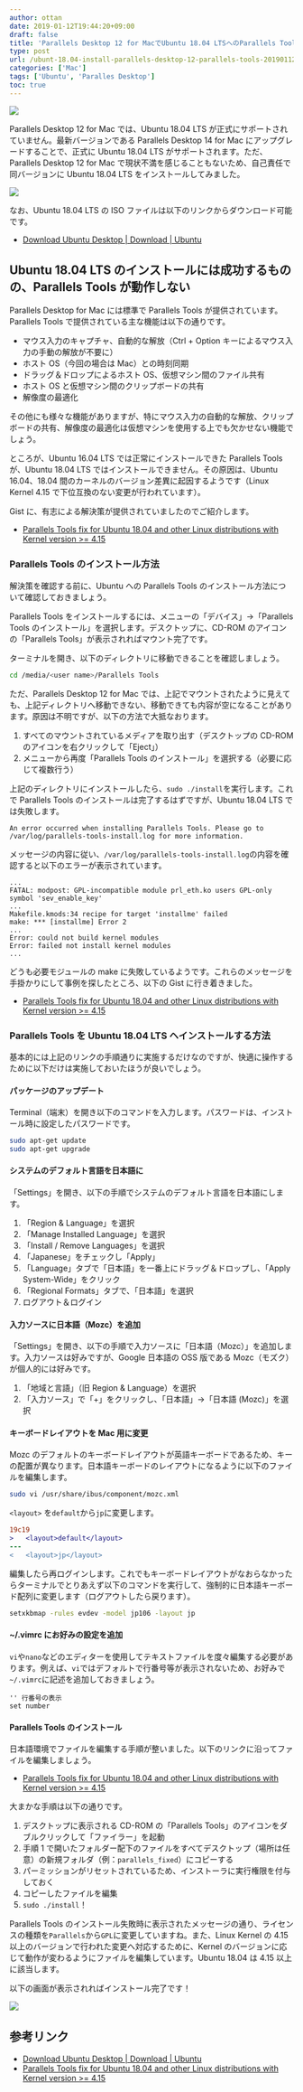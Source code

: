 ```yaml
---
author: ottan
date: 2019-01-12T19:44:20+09:00
draft: false
title: 'Parallels Desktop 12 for MacでUbuntu 18.04 LTSへのParallels Toolsのインストールに失敗する場合の対処法'
type: post
url: /ubunt-18.04-install-parallels-desktop-12-parallels-tools-20190112/
categories: ['Mac']
tags: ['Ubuntu', 'Paralles Desktop']
toc: true
---
```


![](/uploads/2019/01/190112-2f55736572732f6.jpg)

Parallels Desktop 12 for Mac では、Ubuntu 18.04 LTS が正式にサポートされていません。最新バージョンである Parallels Desktop 14 for Mac にアップグレードすることで、正式に Ubuntu 18.04 LTS がサポートされます。ただ、Parallels Desktop 12 for Mac で現状不満を感じることもないため、自己責任で同バージョンに Ubuntu 18.04 LTS をインストールしてみました。

![](/uploads/2019/01/190112-92e35312e706e67.png)

なお、Ubuntu 18.04 LTS の ISO ファイルは以下のリンクからダウンロード可能です。

-   [Download Ubuntu Desktop | Download | Ubuntu](https://www.ubuntu.com/download/desktop)

## Ubuntu 18.04 LTS のインストールには成功するものの、Parallels Tools が動作しない

Parallels Desktop for Mac には標準で Parallels Tools が提供されています。Parallels Tools で提供されている主な機能は以下の通りです。

-   マウス入力のキャプチャ、自動的な解放（Ctrl + Option キーによるマウス入力の手動の解放が不要に）
-   ホスト OS（今回の場合は Mac）との時刻同期
-   ドラッグ＆ドロップによるホスト OS、仮想マシン間のファイル共有
-   ホスト OS と仮想マシン間のクリップボードの共有
-   解像度の最適化

その他にも様々な機能がありますが、特にマウス入力の自動的な解放、クリップボードの共有、解像度の最適化は仮想マシンを使用する上でも欠かせない機能でしょう。

ところが、Ubuntu 16.04 LTS では正常にインストールできた Parallels Tools が、Ubuntu 18.04 LTS ではインストールできません。その原因は、Ubuntu 16.04、18.04 間のカーネルのバージョン差異に起因するようです（Linux Kernel 4.15 で下位互換のない変更が行われています）。

Gist に、有志による解決策が提供されていましたのでご紹介します。

-   [Parallels Tools fix for Ubuntu 18.04 and other Linux distributions with Kernel version >= 4.15](https://gist.github.com/rudolfratusinski/a4d9e3caff11a4d9d81d2e84abc9afbf)

### Parallels Tools のインストール方法

解決策を確認する前に、Ubuntu への Parallels Tools のインストール方法について確認しておきましょう。

Parallels Tools をインストールするには、メニューの「デバイス」→「Parallels Tools のインストール」を選択します。デスクトップに、CD-ROM のアイコンの「Parallels Tools」が表示されればマウント完了です。

ターミナルを開き、以下のディレクトリに移動できることを確認しましょう。

```bash
cd /media/<user name>/Parallels Tools
```

ただ、Parallels Desktop 12 for Mac では、上記でマウントされたように見えても、上記ディレクトリへ移動できない、移動できても内容が空になることがあります。原因は不明ですが、以下の方法で大抵なおります。

1. すべてのマウントされているメディアを取り出す（デスクトップの CD-ROM のアイコンを右クリックして「Eject」）
2. メニューから再度「Parallels Tools のインストール」を選択する（必要に応じて複数行う）

上記のディレクトリにインストールしたら、`sudo ./install`を実行します。これで Parallels Tools のインストールは完了するはずですが、Ubuntu 18.04 LTS では失敗します。

```
An error occurred when installing Parallels Tools. Please go to /var/log/parallels-tools-install.log for more information.
```

メッセージの内容に従い、`/var/log/parallels-tools-install.log`の内容を確認すると以下のエラーが表示されています。

```
...
FATAL: modpost: GPL-incompatible module prl_eth.ko users GPL-only symbol 'sev_enable_key'
...
Makefile.kmods:34 recipe for target 'installme' failed
make: *** [installme] Error 2
...
Error: could not build kernel modules
Error: failed not install kernel modules
...
```

どうも必要モジュールの make に失敗しているようです。これらのメッセージを手掛かりにして事例を探したところ、以下の Gist に行き着きました。

-   [Parallels Tools fix for Ubuntu 18.04 and other Linux distributions with Kernel version >= 4.15](https://gist.github.com/rudolfratusinski/a4d9e3caff11a4d9d81d2e84abc9afbf)

### Parallels Tools を Ubuntu 18.04 LTS ヘインストールする方法

基本的には上記のリンクの手順通りに実施するだけなのですが、快適に操作するために以下だけは実施しておいたほうが良いでしょう。

#### パッケージのアップデート

Terminal（端末）を開き以下のコマンドを入力します。パスワードは、インストール時に設定したパスワードです。

```bash
sudo apt-get update
sudo apt-get upgrade
```

#### システムのデフォルト言語を日本語に

「Settings」を開き、以下の手順でシステムのデフォルト言語を日本語にします。

1. 「Region & Language」を選択
2. 「Manage Installed Language」を選択
3. 「Install / Remove Languages」を選択
4. 「Japanese」をチェックし「Apply」
5. 「Language」タブで「日本語」を一番上にドラッグ＆ドロップし、「Apply System-Wide」をクリック
6. 「Regional Formats」タブで、「日本語」を選択
7. ログアウト＆ログイン

#### 入力ソースに日本語（Mozc）を追加

「Settings」を開き、以下の手順で入力ソースに「日本語（Mozc）」を追加します。入力ソースは好みですが、Google 日本語の OSS 版である Mozc（モズク）が個人的には好みです。

1. 「地域と言語」（旧 Region & Language）を選択
2. 「入力ソース」で「+」をクリックし、「日本語」→「日本語 (Mozc)」を選択

#### キーボードレイアウトを Mac 用に変更

Mozc のデフォルトのキーボードレイアウトが英語キーボードであるため、キーの配置が異なります。日本語キーボードのレイアウトになるように以下のファイルを編集します。

```bash
sudo vi /usr/share/ibus/component/mozc.xml
```

`<layout>` を`default`から`jp`に変更します。

```diff
19c19
>   <layout>default</layout>
---
<   <layout>jp</layout>
```

編集したら再ログインします。これでもキーボードレイアウトがなおらなかったらターミナルでとりあえず以下のコマンドを実行して、強制的に日本語キーボード配列に変更します（ログアウトしたら戻ります）。

```bash
setxkbmap -rules evdev -model jp106 -layout jp
```

#### ~/.vimrc にお好みの設定を追加

`vi`や`nano`などのエディターを使用してテキストファイルを度々編集する必要があります。例えば、`vi`ではデフォルトで行番号等が表示されないため、お好みで`~/.vimrc`に記述を追加しておきましょう。

```vimrc
'' 行番号の表示
set number
```

#### Parallels Tools のインストール

日本語環境でファイルを編集する手順が整いました。以下のリンクに沿ってファイルを編集しましょう。

-   [Parallels Tools fix for Ubuntu 18.04 and other Linux distributions with Kernel version >= 4.15](https://gist.github.com/rudolfratusinski/a4d9e3caff11a4d9d81d2e84abc9afbf)

大まかな手順は以下の通りです。

1. デスクトップに表示される CD-ROM の「Parallels Tools」のアイコンをダブルクリックして「ファイラー」を起動
2. 手順 1 で開いたフォルダー配下のファイルをすべてデスクトップ（場所は任意）の新規フォルダ（例：`parallels_fixed`）にコピーする
3. パーミッションがリセットされているため、インストーラに実行権限を付与しておく
4. コピーしたファイルを編集
5. `sudo ./install`！

Parallels Tools のインストール失敗時に表示されたメッセージの通り、ライセンスの種類を`Parallels`から`GPL`に変更していますね。また、Linux Kernel の 4.15 以上のバージョンで行われた変更へ対応するために、Kernel のバージョンに応じて動作が変わるようにファイルを編集しています。Ubuntu 18.04 は 4.15 以上に該当します。

以下の画面が表示されればインストール完了です！

![](/uploads/2019/01/190112-22e31342e706e67.png)

## 参考リンク

-   [Download Ubuntu Desktop | Download | Ubuntu](https://www.ubuntu.com/download/desktop)
-   [Parallels Tools fix for Ubuntu 18.04 and other Linux distributions with Kernel version >= 4.15](https://gist.github.com/rudolfratusinski/a4d9e3caff11a4d9d81d2e84abc9afbf)
